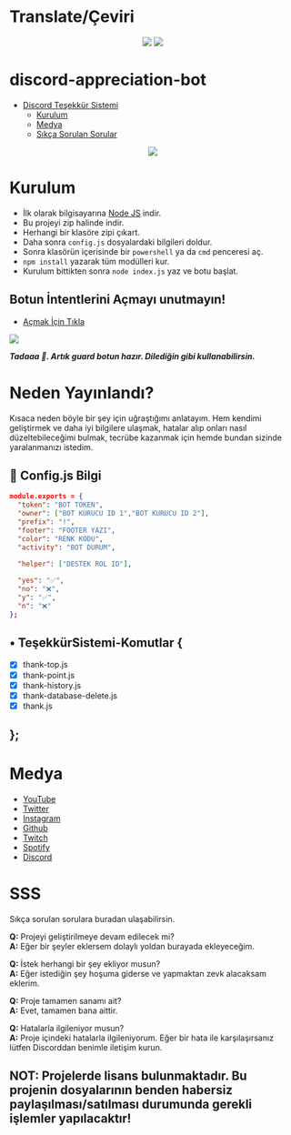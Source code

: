 # Translate/Çeviri
<div align="center">
    <a href="https://github.com/xlorienull/discord-appreciation-bot/blob/main/README.md#discord-appreciation-bot" target="_blank"><img src="https://shields.io/badge/İngİlİzce-111111.svg?&style=for-the-badge&logo="></a>
    <a href="https://github.com/xlorienull/discord-appreciation-bot/blob/main/README-tr.md#discord-appreciation-bot" target="_blank"><img src="https://shields.io/badge/Türkçe-111111.svg?&style=for-the-badge&logo="></a>
</div>

# discord-appreciation-bot

 - [Discord Teşekkür Sistemi](https://github.com/xlorienull/discord-appreciation-bot)
      - [Kurulum](#kurulum)
      - [Medya](#medya)
      - [Sıkça Sorulan Sorular](#sss)

<div align="center">
   <a href="https://github.com/xlorienull">
      <img src="https://xlorienull.life-is-pa.in/ogp/5uL8qwaAi.gif">
   </a>
</div>

# Kurulum
* İlk olarak bilgisayarına [Node JS](https://nodejs.org/en/) indir.
* Bu projeyi zip halinde indir.
* Herhangi bir klasöre zipi çıkart.
* Daha sonra `config.js` dosyalardaki bilgileri doldur.
* Sonra klasörün içerisinde bir `powershell` ya da `cmd` penceresi aç.
* ```npm install``` yazarak tüm modülleri kur.
* Kurulum bittikten sonra ```node index.js``` yaz ve botu başlat.

## Botun İntentlerini Açmayı unutmayın!
* [Açmak İçin Tıkla](https://discord.com/developers/applications)
<img src="https://xlorienull.life-is-pa.in/ogp/5uU7acv4f.gif"/>

***Tadaaa 🎉. Artık guard botun hazır. Dilediğin gibi kullanabilirsin.***

# Neden Yayınlandı?
Kısaca neden böyle bir şey için uğraştığımı anlatayım. Hem kendimi geliştirmek ve daha iyi bilgilere ulaşmak, hatalar alıp onları nasıl düzeltebileceğimi bulmak, tecrübe kazanmak için hemde bundan sizinde yaralanmanızı istedim.

## 💾 Config.js Bilgi

```json
module.exports = {
  "token": "BOT TOKEN",
  "owner": ["BOT KURUCU ID 1","BOT KURUCU ID 2"], 
  "prefix": "!",
  "footer": "FOOTER YAZI",
  "color": "RENK KODU",
  "activity": "BOT DURUM",

  "helper": ["DESTEK ROL ID"],
  
  "yes": "✅",
  "no": "❌",
  "y": "✅",
  "n": "❌"
};
```

## • TeşekkürSistemi-Komutlar {
  - [x] thank-top.js
  - [x] thank-point.js
  - [x] thank-history.js
  - [x] thank-database-delete.js
  - [x] thank.js
## };

# Medya
* [YouTube](https://www.youtube.com/channel/UCi1mTrpqsvmgsMUJMosVPmQ)
* [Twitter](https://twitter.com/@xlorienull)
* [Instagram](https://instagram.com/xlorienull)
* [Github](https://github.com/xlorienull)
* [Twitch](https://www.twitch.tv/xlorienull)
* [Spotify](https://open.spotify.com/user/tioe4nfdnqmwkd920wxzbb6lo)
* [Discord](https://discord.com/users/926403053618339840)

# SSS
Sıkça sorulan sorulara buradan ulaşabilirsin.

**Q:** Projeyi geliştirilmeye devam edilecek mi?<br />
**A:** Eğer bir şeyler eklersem dolaylı yoldan burayada ekleyeceğim.

**Q:** İstek herhangi bir şey ekliyor musun?<br />
**A:** Eğer istediğin şey hoşuma giderse ve yapmaktan zevk alacaksam eklerim.

**Q:** Proje tamamen sanamı ait?<br />
**A:** Evet, tamamen bana aittir.

**Q:** Hatalarla ilgileniyor musun?<br />
**A:** Proje içindeki hatalarla ilgileniyorum. Eğer bir hata ile karşılaşırsanız lütfen Discorddan benimle iletişim kurun. 

## NOT: Projelerde lisans bulunmaktadır. Bu projenin dosyalarının benden habersiz paylaşılması/satılması durumunda gerekli işlemler yapılacaktır!
